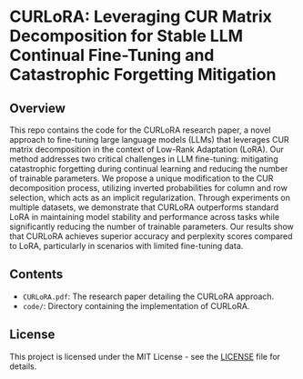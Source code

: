 # CURLoRA: Leveraging CUR Matrix Decomposition for Stable LLM Continual Fine-Tuning and Catastrophic Forgetting Mitigation

## Overview
This repo contains the code for the CURLoRA research paper, a novel approach to fine-tuning large language models (LLMs) that leverages CUR matrix decomposition in the context of Low-Rank Adaptation (LoRA). Our method addresses two critical challenges in LLM fine-tuning: mitigating catastrophic forgetting during continual learning and reducing the number of trainable parameters. We propose a unique modification to the CUR decomposition process, utilizing inverted probabilities for column and row selection, which acts as an implicit regularization. Through experiments on multiple datasets, we demonstrate that CURLoRA outperforms standard LoRA in maintaining model stability and performance across tasks while significantly reducing the number of trainable parameters. Our results show that CURLoRA achieves superior accuracy and perplexity scores compared to LoRA, particularly in scenarios with limited fine-tuning data.


## Contents
- `CURLoRA.pdf`: The research paper detailing the CURLoRA approach.
- `code/`: Directory containing the implementation of CURLoRA.

## License
This project is licensed under the MIT License - see the [LICENSE](https://github.com/MNoorFawi/curlora/blob/main/LICENSE) file for details.
